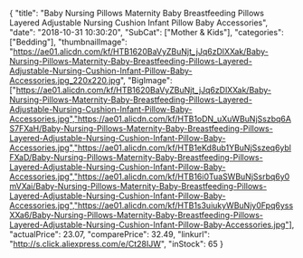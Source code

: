 {
	"title": "Baby Nursing Pillows Maternity Baby Breastfeeding Pillows Layered Adjustable Nursing Cushion Infant Pillow Baby Accessories",
	"date": "2018-10-31 10:30:20",
	"SubCat": ["Mother & Kids"],
	"categories": ["Bedding"],
	"thumbnailImage": "https://ae01.alicdn.com/kf/HTB1620BaVyZBuNjt_jJq6zDlXXak/Baby-Nursing-Pillows-Maternity-Baby-Breastfeeding-Pillows-Layered-Adjustable-Nursing-Cushion-Infant-Pillow-Baby-Accessories.jpg_220x220.jpg",
	"BigImage": ["https://ae01.alicdn.com/kf/HTB1620BaVyZBuNjt_jJq6zDlXXak/Baby-Nursing-Pillows-Maternity-Baby-Breastfeeding-Pillows-Layered-Adjustable-Nursing-Cushion-Infant-Pillow-Baby-Accessories.jpg","https://ae01.alicdn.com/kf/HTB1oDN_uXuWBuNjSszbq6AS7FXaH/Baby-Nursing-Pillows-Maternity-Baby-Breastfeeding-Pillows-Layered-Adjustable-Nursing-Cushion-Infant-Pillow-Baby-Accessories.jpg","https://ae01.alicdn.com/kf/HTB1eKd8ub1YBuNjSszeq6yblFXaD/Baby-Nursing-Pillows-Maternity-Baby-Breastfeeding-Pillows-Layered-Adjustable-Nursing-Cushion-Infant-Pillow-Baby-Accessories.jpg","https://ae01.alicdn.com/kf/HTB16i0TuaSWBuNjSsrbq6y0mVXai/Baby-Nursing-Pillows-Maternity-Baby-Breastfeeding-Pillows-Layered-Adjustable-Nursing-Cushion-Infant-Pillow-Baby-Accessories.jpg","https://ae01.alicdn.com/kf/HTB1s3uiukyWBuNjy0Fpq6yssXXa6/Baby-Nursing-Pillows-Maternity-Baby-Breastfeeding-Pillows-Layered-Adjustable-Nursing-Cushion-Infant-Pillow-Baby-Accessories.jpg"],
	"actualPrice": 23.07,
	"comparePrice": 32.49,
	"linkurl": "http://s.click.aliexpress.com/e/Ct28IJW",
	"inStock": 65
}
